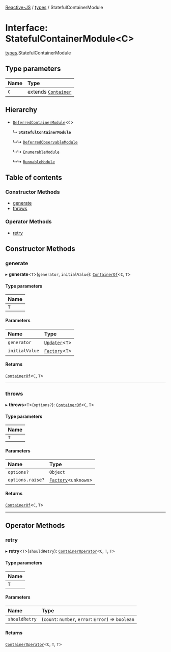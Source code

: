 [Reactive-JS](../README.md) / [types](../modules/types.md) / StatefulContainerModule

# Interface: StatefulContainerModule<C\>

[types](../modules/types.md).StatefulContainerModule

## Type parameters

| Name | Type |
| :------ | :------ |
| `C` | extends [`Container`](types.Container.md) |

## Hierarchy

- [`DeferredContainerModule`](types.DeferredContainerModule.md)<`C`\>

  ↳ **`StatefulContainerModule`**

  ↳↳ [`DeferredObservableModule`](DeferredObservable.DeferredObservableModule.md)

  ↳↳ [`EnumerableModule`](Enumerable.EnumerableModule.md)

  ↳↳ [`RunnableModule`](Runnable.RunnableModule.md)

## Table of contents

### Constructor Methods

- [generate](types.StatefulContainerModule.md#generate)
- [throws](types.StatefulContainerModule.md#throws)

### Operator Methods

- [retry](types.StatefulContainerModule.md#retry)

## Constructor Methods

### generate

▸ **generate**<`T`\>(`generator`, `initialValue`): [`ContainerOf`](../modules/types.md#containerof)<`C`, `T`\>

#### Type parameters

| Name |
| :------ |
| `T` |

#### Parameters

| Name | Type |
| :------ | :------ |
| `generator` | [`Updater`](../modules/functions.md#updater)<`T`\> |
| `initialValue` | [`Factory`](../modules/functions.md#factory)<`T`\> |

#### Returns

[`ContainerOf`](../modules/types.md#containerof)<`C`, `T`\>

___

### throws

▸ **throws**<`T`\>(`options?`): [`ContainerOf`](../modules/types.md#containerof)<`C`, `T`\>

#### Type parameters

| Name |
| :------ |
| `T` |

#### Parameters

| Name | Type |
| :------ | :------ |
| `options?` | `Object` |
| `options.raise?` | [`Factory`](../modules/functions.md#factory)<`unknown`\> |

#### Returns

[`ContainerOf`](../modules/types.md#containerof)<`C`, `T`\>

___

## Operator Methods

### retry

▸ **retry**<`T`\>(`shouldRetry`): [`ContainerOperator`](../modules/types.md#containeroperator)<`C`, `T`, `T`\>

#### Type parameters

| Name |
| :------ |
| `T` |

#### Parameters

| Name | Type |
| :------ | :------ |
| `shouldRetry` | (`count`: `number`, `error`: `Error`) => `boolean` |

#### Returns

[`ContainerOperator`](../modules/types.md#containeroperator)<`C`, `T`, `T`\>
